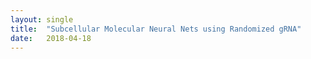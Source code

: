 ```yaml
---
layout: single
title:  "Subcellular Molecular Neural Nets using Randomized gRNA"
date:   2018-04-18
---
```



